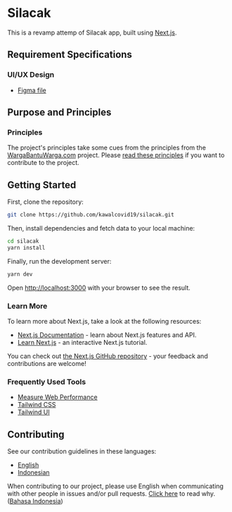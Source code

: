 # Silacak

This is a revamp attemp of Silacak app, built using [Next.js](https://nextjs.org/).

## Requirement Specifications

### UI/UX Design

- [Figma file](https://www.figma.com/file/a4l6zqfnLyjG9h9Qyj6QsE/Silacak)

## Purpose and Principles

### Principles

The project's principles take some cues from the principles from the [WargaBantuWarga.com](https://www.wargabantuwarga.com/) project. Please [read these principles](https://github.com/kawalcovid19/wargabantuwarga.com/blob/main/README.md#principles) if you want to contribute to the project.

## Getting Started

First, clone the repository:

```bash
git clone https://github.com/kawalcovid19/silacak.git
```

Then, install dependencies and fetch data to your local machine:

```bash
cd silacak
yarn install
```

Finally, run the development server:

```bash
yarn dev
```

Open [http://localhost:3000](http://localhost:3000) with your browser to see the result.

### Learn More

To learn more about Next.js, take a look at the following resources:

- [Next.js Documentation](https://nextjs.org/docs) - learn about Next.js features and API.
- [Learn Next.js](https://nextjs.org/learn) - an interactive Next.js tutorial.

You can check out [the Next.js GitHub repository](https://github.com/vercel/next.js/) - your feedback and contributions are welcome!

### Frequently Used Tools

- [Measure Web Performance](https://web.dev/measure)
- [Tailwind CSS](https://tailwindcss.com/)
- [Tailwind UI](https://tailwindui.com/)

## Contributing

See our contribution guidelines in these languages:

- [English](CONTRIBUTING.md)
- [Indonesian](CONTRIBUTING_ID.md)

When contributing to our project, please use English when communicating with other people in issues and/or pull requests. [Click here](CONTRIBUTING.md#why-are-we-using-english-in-our-issues--prs) to read why. ([Bahasa Indonesia](CONTRIBUTING_ID.md#mengapa-kita-menggunakan-bahasa-inggris-dalam-menulis-issue-dan-pull-request))

